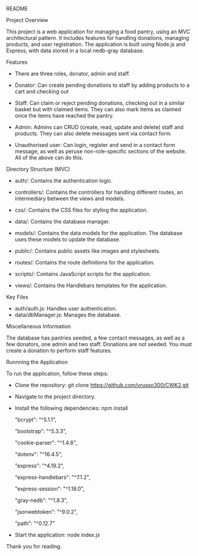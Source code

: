 README


Project Overview 

This project is a web application for managing a food pantry, using an MVC architectural pattern. It includes features for handling donations, managing products, and user registration. The application is built using Node.js and Express, with data stored in a local nedb-gray database.


Features

- There are three roles, donator, admin and staff.

- Donator: Can create pending donations to staff by adding products to a cart and checking out

- Staff: Can claim or reject pending donations, checking out in a similar basket but with claimed items. They can also mark items as claimed once the items have reached the pantry.

- Admin: Admins can CRUD (create, read, update and delete) staff and products. They can also delete messages sent via contact form.

- Unauthorised user: Can login, register and send in a contact form message, as well as peruse non-role-specific sections of the website. All of the above can do this.


Directory Structure (MVC)

- auth/: Contains the authentication logic.

- controllers/: Contains the controllers for handling different routes, an intermediary between the views and models.

- css/: Contains the CSS files for styling the application.

- data/: Contains the database manager.

- models/: Contains the data models for the application. The database uses these models to update the database.

- public/: Contains public assets like images and stylesheets.

- routes/: Contains the route definitions for the application.

- scripts/: Contains JavaScript scripts for the application.

- views/: Contains the Handlebars templates for the application.


Key Files

- auth/auth.js: Handles user authentication.
- data/dbManager.js: Manages the database.

Miscellaneous Information

The database has pantries seeded, a few contact messages, as well as a few donators, one admin and two staff.
Donations are not seeded. You must create a donation to perform staff features.


Runnning the Application

To run the application, follow these steps:

- Clone the repository: git clone https://github.com/vrusso300/CWK2.git
- Navigate to the project directory.
- Install the following dependencies: npm install


    "bcrypt": "^5.1.1",
    
    "bootstrap": "^5.3.3",
    
    "cookie-parser": "^1.4.6",
    
    "dotenv": "^16.4.5",
    
    "express": "^4.19.2",
    
    "express-handlebars": "^7.1.2",
    
    "express-session": "^1.18.0",
    
    "gray-nedb": "^1.8.3",
    
    "jsonwebtoken": "^9.0.2",
    
    "path": "^0.12.7"
    
- Start the application: node index.js

Thank you for reading.
